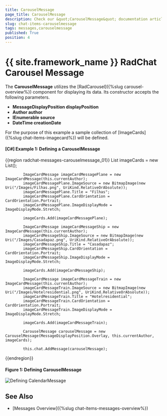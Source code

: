 ```yaml
---
title: CarouselMessage
page_title: CarouselMessage
description: Check our &quot;CarouselMessage&quot; documentation article for the RadChat {{ site.framework_name }} control.
slug: chat-items-carouselmessage
tags: messages,carouselmessage
published: True
position: 4
---
```


# {{ site.framework_name }} RadChat Carousel Message

The __CarouselMessage__ utilizes the [RadCarousel]({%slug carousel-overview%}) component for displaying its data. Its constructor accepts the following parameters.

* __MessageDisplayPosition displayPosition__
* __Author author__
* __IEnumerable source__
* __DateTime creationDate__

For the purpose of this example a sample collection of [ImageCards]({%slug chat-items-imagecard%}) will be defined.

#### __[C#] Example 1: Defining a CarouselMessage__ 
{{region radchat-messages-carouselmessage_01}}
	List<ImageCardMessage> imageCards = new List<ImageCardMessage>();

            ImageCardMessage imageCardMessagePlane = new ImageCardMessage(this.currentAuthor);
            imageCardMessagePlane.ImageSource = new BitmapImage(new Uri("/Images/Filhas.png", UriKind.RelativeOrAbsolute));
            imageCardMessagePlane.Title = "Filhas";
            imageCardMessagePlane.CardOrientation = CardOrientation.Portrait;
            imageCardMessagePlane.ImageDisplayMode = ImageDisplayMode.Stretch;

            imageCards.Add(imageCardMessagePlane);

            ImageCardMessage imageCardMessageShip = new ImageCardMessage(this.currentAuthor);
            imageCardMessageShip.ImageSource = new BitmapImage(new Uri("/Images/Casadapaz.png", UriKind.RelativeOrAbsolute));
            imageCardMessageShip.Title = "Casadapaz";
            imageCardMessageShip.CardOrientation = CardOrientation.Portrait;
            imageCardMessageShip.ImageDisplayMode = ImageDisplayMode.Stretch;

            imageCards.Add(imageCardMessageShip);

            ImageCardMessage imageCardMessageTrain = new ImageCardMessage(this.currentAuthor);
            imageCardMessageTrain.ImageSource = new BitmapImage(new Uri("/Images/Hotelresidential.png", UriKind.RelativeOrAbsolute));
            imageCardMessageTrain.Title = "Hotelresidential";
            imageCardMessageTrain.CardOrientation = CardOrientation.Portrait;
            imageCardMessageTrain.ImageDisplayMode = ImageDisplayMode.Stretch;

            imageCards.Add(imageCardMessageTrain);

            CarouselMessage carouselMessage = new CarouselMessage(MessageDisplayPosition.Overlay, this.currentAuthor, imageCards);

            this.chat.AddMessage(carouselMessage);
{{endregion}}

#### __Figure 1: Defining CarouselMessage__
![Defining CalendarMessage](images/RadChat_Messages_Carousel_01.png)

## See Also

* [Messages Overview]({%slug chat-items-messages-overview%})